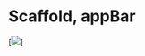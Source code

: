 # Scaffold, appBar

[![](https://www.canva.com/design/DAGNjrBSjjo/QY241y6Ynr-mtM9lzPiXdg/edit?utm_content=DAGNjrBSjjo&utm_campaign=designshare&utm_medium=link2&utm_source=sharebutton)]
